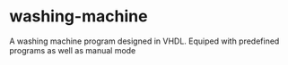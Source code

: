 # washing-machine
A washing machine program designed in VHDL. Equiped with predefined programs as well as manual mode
